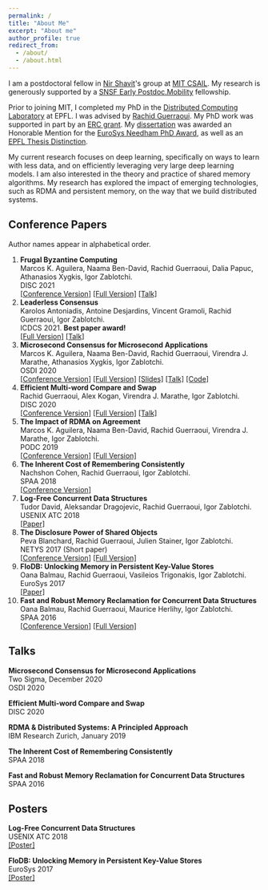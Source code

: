 ```yaml
---
permalink: /
title: "About Me"
excerpt: "About me"
author_profile: true
redirect_from: 
  - /about/
  - /about.html
---
```


I am a postdoctoral fellow in [Nir Shavit](https://people.csail.mit.edu/shanir/)'s group at [MIT CSAIL](https://www.csail.mit.edu/). My research is generously supported by a [SNSF Early Postdoc.Mobility](https://www.snf.ch/en/f6JZyI4uQ1mNeq3J/funding/funding/discontinued-funding-schemes/early-postdoc-mobility) fellowship. 

Prior to joining MIT, I completed my PhD in the [Distributed Computing Laboratory](https://dcl.epfl.ch/site/) at EPFL. I was advised by [Rachid Guerraoui](http://lpdwww.epfl.ch/rachid/). My PhD work was supported in part by an [ERC grant](https://cordis.europa.eu/project/id/339539). My [dissertation](https://infoscience.epfl.ch/record/281678?ln=en) was awarded an Honorable Mention for the [EuroSys Needham PhD Award](https://www.eurosys.org/awards/roger-needham-phd-award), as well as an [EPFL Thesis Distinction](https://www.epfl.ch/education/phd/phd-awards/thesis-distinction/).

My current research focuses on deep learning, specifically on ways to learn with less data, and on efficiently leveraging very large deep learning models. I am also interested in the theory and practice of shared memory algorithms. My research has explored the impact of emerging technologies, such as RDMA and persistent memory, on the way that we build distributed systems.

## Conference Papers

Author names appear in alphabetical order.


1. **Frugal Byzantine Computing**<br/>
Marcos K. Aguilera, Naama Ben-David, Rachid Guerraoui, Dalia Papuc, Athanasios Xygkis, Igor Zablotchi.<br/>
DISC 2021<br/>
[[Conference Version]](https://drops.dagstuhl.de/opus/volltexte/2021/14805/pdf/LIPIcs-DISC-2021-3.pdf) 
[[Full Version]](https://arxiv.org/abs/2108.01330) 
[[Talk]](https://www.youtube.com/watch?v=663fVh5rSVE)
1. **Leaderless Consensus**<br/>
Karolos Antoniadis, Antoine Desjardins, Vincent Gramoli, Rachid Guerraoui, Igor Zablotchi.<br/>
ICDCS 2021. **Best paper award!**<br/>
[[Full Version]](https://infoscience.epfl.ch/record/282657?ln=en) [[Talk]](https://www.youtube.com/watch?v=gPrdhebjTM0)
1. **Microsecond Consensus for Microsecond Applications**<br/>
Marcos K. Aguilera, Naama Ben-David, Rachid Guerraoui, Virendra J. Marathe, Athanasios Xygkis, Igor Zablotchi.<br/> 
OSDI 2020<br/>
[[Conference Version]](https://www.usenix.org/system/files/osdi20-aguilera.pdf) 
[[Full Version]](https://arxiv.org/abs/2010.06288)
[[Slides]](https://www.usenix.org/sites/default/files/conference/protected-files/osdi20_slides_aguilera.pdf) 
[[Talk]](https://www.youtube.com/watch?v=q7ziqsCmjHQ) 
[[Code]](https://github.com/LPD-EPFL/mu)
1. **Efficient Multi-word Compare and Swap**  
Rachid Guerraoui, Alex Kogan, Virendra J. Marathe, Igor Zablotchi.  
DISC 2020  
[[Conference Version]](https://drops.dagstuhl.de/opus/volltexte/2020/13082/pdf/LIPIcs-DISC-2020-4.pdf) 
[[Full Version]](https://arxiv.org/abs/2008.02527) [[Talk]](https://www.youtube.com/watch?v=905yWpHB5ns)
1. **The Impact of RDMA on Agreement**<br/>
Marcos K. Aguilera, Naama Ben-David, Rachid Guerraoui, Virendra J. Marathe, Igor Zablotchi.  
PODC 2019  
[[Conference Version]](https://infoscience.epfl.ch/record/275877?ln=en) 
[[Full Version]](https://arxiv.org/abs/1905.12143)
1. **The Inherent Cost of Remembering Consistently**  
Nachshon Cohen, Rachid Guerraoui, Igor Zablotchi.  
SPAA 2018  
[[Conference Version]](https://infoscience.epfl.ch/record/255526?ln=en)
1. **Log-Free Concurrent Data Structures**  
Tudor David, Aleksandar Dragojevic, Rachid Guerraoui, Igor Zablotchi.
USENIX ATC 2018  
[[Paper]](https://www.usenix.org/system/files/conference/atc18/atc18-david.pdf)
1. **The Disclosure Power of Shared Objects**<br/>
Peva Blanchard, Rachid Guerraoui, Julien Stainer, Igor Zablotchi.  
NETYS 2017 (Short paper)  
[[Conference Version]](https://infoscience.epfl.ch/record/229313?ln=en) 
[[Full Version]](https://infoscience.epfl.ch/record/226211?ln=en)
1. **FloDB: Unlocking Memory in Persistent Key-Value Stores**  
Oana Balmau, Rachid Guerraoui, Vasileios Trigonakis, Igor Zablotchi. 
EuroSys 2017  
[[Paper]](https://infoscience.epfl.ch/record/256000?ln=en)
1. **Fast and Robust Memory Reclamation for Concurrent Data Structures**  
Oana Balmau, Rachid Guerraoui, Maurice Herlihy, Igor Zablotchi.  
SPAA 2016  
[[Conference Version]](https://infoscience.epfl.ch/record/223694?ln=en)
[[Full Version]](https://infoscience.epfl.ch/record/218413?ln=en)


## Talks

**Microsecond Consensus for Microsecond Applications**  
Two Sigma, December 2020  
OSDI 2020

**Efficient Multi-word Compare and Swap**  
DISC 2020  

**RDMA & Distributed Systems: A Principled Approach**  
IBM Research Zurich, January 2019

**The Inherent Cost of Remembering Consistently**  
SPAA 2018

**Fast and Robust Memory Reclamation for Concurrent Data Structures**  
SPAA 2016

## Posters

**Log-Free Concurrent Data Structures**  
USENIX ATC 2018  
[[Poster]](/pubs/atc-poster.pdf)

**FloDB: Unlocking Memory in Persistent Key-Value Stores**  
EuroSys 2017  
[[Poster]](/pubs/eurosys-poster.pdf)
